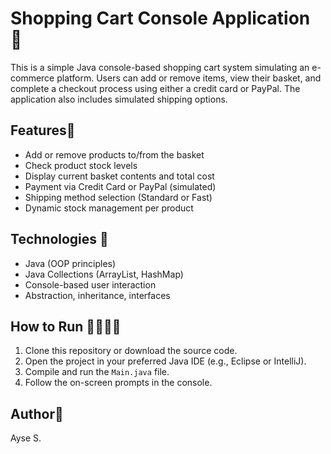 # Shopping Cart Console Application 🛒

This is a simple Java console-based shopping cart system simulating an e-commerce platform. Users can add or remove items, view their basket, and complete a checkout process using either a credit card or PayPal. The application also includes simulated shipping options.

## Features📗

- Add or remove products to/from the basket
- Check product stock levels
- Display current basket contents and total cost
- Payment via Credit Card or PayPal (simulated)
- Shipping method selection (Standard or Fast)
- Dynamic stock management per product

## Technologies 🤖

- Java (OOP principles)
- Java Collections (ArrayList, HashMap)
- Console-based user interaction
- Abstraction, inheritance, interfaces

## How to Run 🏃🏽‍♂️‍➡️

1. Clone this repository or download the source code.
2. Open the project in your preferred Java IDE (e.g., Eclipse or IntelliJ).
3. Compile and run the `Main.java` file.
4. Follow the on-screen prompts in the console.

## Author📖

Ayse S.
